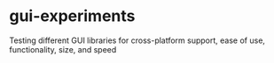 # gui-experiments
Testing different GUI libraries for cross-platform support, ease of use, functionality, size, and speed
